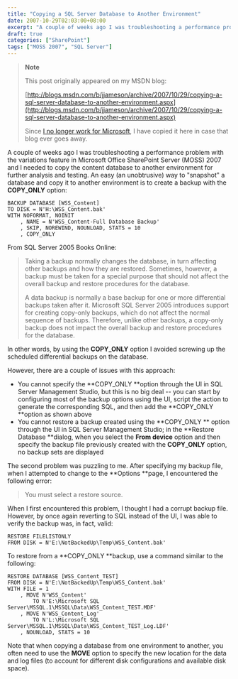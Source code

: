 ```yaml
---
title: "Copying a SQL Server Database to Another Environment"
date: 2007-10-29T02:03:00+08:00
excerpt: "A couple of weeks ago I was troubleshooting a performance problem with the variations feature in Microsoft Office SharePoint Server (MOSS) 2007 and I needed to copy the content database to another environment for further analysis and testing. An easy..."
draft: true
categories: ["SharePoint"]
tags: ["MOSS 2007", "SQL Server"]
---
```


> **Note**
> 
> 
> 	This post originally appeared on my MSDN blog:  
>   
> 
> 
> [http://blogs.msdn.com/b/jjameson/archive/2007/10/29/copying-a-sql-server-database-to-another-environment.aspx](http://blogs.msdn.com/b/jjameson/archive/2007/10/29/copying-a-sql-server-database-to-another-environment.aspx)
> 
> 
> Since
> 	[I no longer work for Microsoft](/blog/jjameson/2011/09/02/last-day-with-microsoft), I have copied it here in case that blog 
> 	ever goes away.


A couple of weeks ago I was troubleshooting a performance problem with the variations  feature in Microsoft Office SharePoint Server (MOSS) 2007 and I needed to copy the  content database to another environment for further analysis and testing. An easy  (an unobtrusive) way to "snapshot" a database and copy it to another environment  is to create a backup with the **COPY\_ONLY** option:



    BACKUP DATABASE [WSS_Content]
    TO DISK = N'H:\WSS_Content.bak'
    WITH NOFORMAT, NOINIT
        , NAME = N'WSS_Content-Full Database Backup'
        , SKIP, NOREWIND, NOUNLOAD, STATS = 10
        , COPY_ONLY



From SQL Server 2005 Books Online:


> Taking a backup normally changes the database, in turn affecting other backups 
> and how they are restored. Sometimes, however, a backup must be taken for a 
> special purpose that should not affect the overall backup and restore procedures 
> for the database.
> 
> A data backup is normally a base backup for one or more differential backups 
> taken after it. Microsoft SQL Server 2005 introduces support for creating copy-only 
> backups, which do not affect the normal sequence of backups. Therefore, unlike 
> other backups, a copy-only backup does not impact the overall backup and restore 
> procedures for the database.


In other words, by using the **COPY\_ONLY** option I avoided screwing  up the scheduled differential backups on the database.

However, there are a couple of issues with this approach:

- You cannot specify the **COPY\_ONLY **option through the UI in SQL Server Management Studio, but this is no big deal -- you can start by configuring most of the backup options using the UI, script the action to generate the corresponding SQL, and then add the **COPY\_ONLY **option as shown above
- You cannot restore a backup created using the **COPY\_ONLY **option through the UI in SQL Server Management Studio; in the **Restore Database **dialog, when you select the **From device** option and then specify the backup file previously created with the **COPY\_ONLY** option, no backup sets are displayed


The second problem was puzzling to me. After specifying my backup file, when  I attempted to change to the **Options **page, I encountered the following  error:


> You must select a restore source.


When I first encountered this problem, I thought I had a corrupt backup file.  However, by once again reverting to SQL instead of the UI, I was able to verify  the backup was, in fact, valid:



    RESTORE FILELISTONLY
    FROM DISK = N'E:\NotBackedUp\Temp\WSS_Content.bak'



To restore from a **COPY\_ONLY **backup, use a command similar to  the following:



    RESTORE DATABASE [WSS_Content_TEST]
    FROM DISK = N'E:\NotBackedUp\Temp\WSS_Content.bak'
    WITH FILE = 1
        , MOVE N'WSS_Content'
            TO N'E:\Microsoft SQL Server\MSSQL.1\MSSQL\Data\WSS_Content_TEST.MDF'
        , MOVE N'WSS_Content_Log'
            TO N'L:\Microsoft SQL Server\MSSQL.1\MSSQL\Data\WSS_Content_TEST_Log.LDF'
        , NOUNLOAD, STATS = 10



Note that when copying a database from one environment to another, you often  need to use the **MOVE** option to specify the new location for the  data and log files (to account for different disk configurations and available disk  space).

